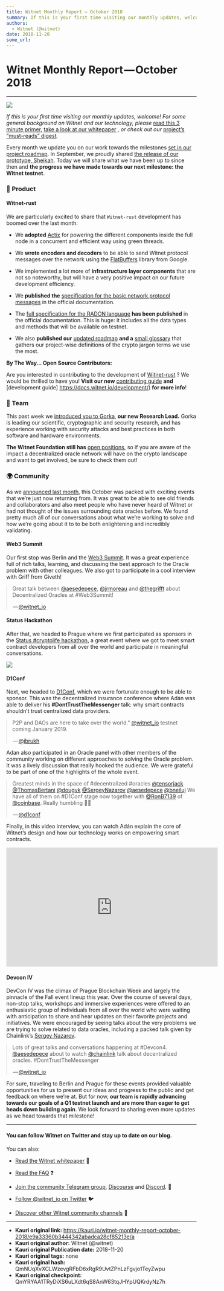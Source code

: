 ```yaml
---
title: Witnet Monthly Report — October 2018
summary: If this is your first time visiting our monthly updates, welcome! For some general background on Witnet and our technology, please read this 3 minute primer, take a look at our whitepaper , or check out our project’s “must-reads” digest. Every month we update you on our work towards the milestones set in our project roadmap. In September, we proudly shared the release of our prototype, Sheikah. Today we will share what we have been up to since then and the progress we have made towards our next
authors:
  - Witnet (@witnet)
date: 2018-11-20
some_url: 
---
```


# Witnet Monthly Report — October 2018



----


![](https://cdn-images-1.medium.com/max/2000/0*MKHewYXXP1ugbMUU)

 
_If this is your first time visiting our monthly updates, welcome! For some general background on Witnet and our technology, please_ [read this 3 minute primer](https://medium.com/witnet/witnet-smart-contracts-with-real-power-f79e326da3a4), [take a look at our whitepaper](https://witnet.io/static/witnet-whitepaper.pdf) _, or check out our_ [project’s “must-reads” digest](https://medium.com/witnet/witnet-must-reads-digest-b8d26a909efb)_._
 
Every month we update you on our work towards the milestones 
[set in our project roadmap](https://republic.co/witnet). In September, we proudly shared 
[the release of our prototype, Sheikah](https://medium.com/witnet/welcome-to-sheikah-5b658d4815c8). Today we will share what we have been up to since then and 
**the progress we have made towards our next milestone: the Witnet testnet**.

### 🔧 Product

#### Witnet-rust
We are particularly excited to share that 
`Witnet-rust`
 development has boomed over the last month:

 * We **adopted**  [Actix](https://actix.rs/) for powering the different components inside the full node in a concurrent and efficient way using green threads.

 * We **wrote encoders and decoders** to be able to send Witnet protocol messages over the network using the [FlatBuffers](https://google.github.io/flatbuffers/) library from Google.

 * We implemented a lot more of **infrastructure layer components** that are not so noteworthy, but will have a very positive impact on our future development efficiency.

 * We **published the**  [specification for the basic network protocol messages](https://docs.witnet.io/protocol/network/) in the official documentation.

 * The [full specification for the RADON language](https://docs.witnet.io/protocol/data-requests/radon/encoding/)  **has been published** in the official documentation. This is huge: it includes all the data types and methods that will be available on testnet.

 * We also **published our**  [updated roadmap](https://docs.witnet.io/roadmap/)  **and a**  [small glossary](https://docs.witnet.io/glossary/) that gathers our project-wise definitions of the crypto jargon terms we use the most.
 
**By The Way… Open Source Contributors:**
 
Are you interested in contributing to the development of 
[Witnet-rust](https://github.com/witnet/witnet-rust)
 ? We would be thrilled to have you! 
**Visit our new** [contributing guide](https://docs.witnet.io/contributing/) **and** [development guide] https://docs.witnet.io/development/) **for more info**!

### 💜 Team
This past week we 
[introduced you to Gorka](https://medium.com/witnet/team-insights-gorka-research-lead-76da9ecbee3d), 
**our new Research Lead.**
 Gorka is leading our scientific, cryptographic and security research, and has experience working with security attacks and best practices in both software and hardware environments.
 
**The Witnet Foundation still has** [open positions](https://angel.co/witnet-foundation-1/jobs), so if you are aware of the impact a decentralized oracle network will have on the crypto landscape and want to get involved, be sure to check them out!

### 🌍 Community
As we 
[announced last month](https://medium.com/witnet/witnets-fall-event-schedule-b94650a0351a), this October was packed with exciting events that we’re just now returning from. It was great to be able to see old friends and collaborators and also meet people who have never heard of Witnet or had not thought of the issues surrounding data oracles before. We found pretty much all of our conversations about what we’re working to solve and how we’re going about it to to be both enlightening and incredibly validating.

#### Web3 Summit
Our first stop was Berlin and the 
[Web3 Summit](https://web3summit.com/). It was a great experience full of rich talks, learning, and discussing the best approach to the Oracle problem with other colleagues. We also got to participate in a cool interview with Griff from Giveth!

<body><style>body[data-twttr-rendered="true"] {background-color: transparent;}.twitter-tweet {margin: auto !important;}</style><blockquote class="twitter-tweet" data-align="center" data-conversation="none" data-dnt="true"><p>Great talk between <a href="http://twitter.com/aesedepece" target="_blank" title="Twitter profile for @aesedepece">@aesedepece</a>, <a href="http://twitter.com/jrmoreau" target="_blank" title="Twitter profile for @jrmoreau">@jrmoreau</a> and <a href="http://twitter.com/thegrifft" target="_blank" title="Twitter profile for @thegrifft">@thegrifft</a> about Decentralized Oracles at #Web3Summit!</p><p> — <a href="https://twitter.com/witnet_io/status/1055513409356263425">@witnet_io</a></p></blockquote><script charset="utf-8" src="//platform.twitter.com/widgets.js"></script><script>function notifyResize(height) {height = height ? height : document.documentElement.offsetHeight; var resized = false; if (window.donkey && donkey.resize) {donkey.resize(height); resized = true;}if (parent && parent._resizeIframe) {var obj = {iframe: window.frameElement, height: height}; parent._resizeIframe(obj); resized = true;}if (window.location && window.location.hash === "#amp=1" && window.parent && window.parent.postMessage) {window.parent.postMessage({sentinel: "amp", type: "embed-size", height: height}, "*");}if (window.webkit && window.webkit.messageHandlers && window.webkit.messageHandlers.resize) {window.webkit.messageHandlers.resize.postMessage(height); resized = true;}return resized;}twttr.events.bind('rendered', function (event) {notifyResize();}); twttr.events.bind('resize', function (event) {notifyResize();});</script><script>if (parent && parent._resizeIframe) {var maxWidth = parseInt(window.frameElement.getAttribute("width")); if ( 500  < maxWidth) {window.frameElement.setAttribute("width", "500");}}</script></body>


#### Status Hackathon
After that, we headed to Prague where we first participated as sponsors in the 
[Status #cryptolife hackathon](https://hackathon.status.im/), a great event where we got to meet smart contract developers from all over the world and participate in meaningful conversations.

![](https://cdn-images-1.medium.com/max/1600/1*l5vX2sf3FjAaYBP4690QSg.jpeg)


#### D1Conf
Next, we headed to 
[D1Conf](https://d1conf.com/), which we were fortunate enough to be able to sponsor. This was the decentralized insurance conference where Adán was able to deliver his 
**#DontTrustTheMessenger**
 talk: why smart contracts shouldn’t trust centralized data providers.

<body><style>body[data-twttr-rendered="true"] {background-color: transparent;}.twitter-tweet {margin: auto !important;}</style><blockquote class="twitter-tweet" data-align="center" data-conversation="none" data-dnt="true"><p>P2P and DAOs are here to take over the world." <a href="http://twitter.com/witnet_io" target="_blank" title="Twitter profile for @witnet_io">@witnet_io</a> testnet coming January 2019.</p><p> — <a href="https://twitter.com/jbrukh/status/1056929974450618375">@jbrukh</a></p></blockquote><script charset="utf-8" src="//platform.twitter.com/widgets.js"></script><script>function notifyResize(height) {height = height ? height : document.documentElement.offsetHeight; var resized = false; if (window.donkey && donkey.resize) {donkey.resize(height); resized = true;}if (parent && parent._resizeIframe) {var obj = {iframe: window.frameElement, height: height}; parent._resizeIframe(obj); resized = true;}if (window.location && window.location.hash === "#amp=1" && window.parent && window.parent.postMessage) {window.parent.postMessage({sentinel: "amp", type: "embed-size", height: height}, "*");}if (window.webkit && window.webkit.messageHandlers && window.webkit.messageHandlers.resize) {window.webkit.messageHandlers.resize.postMessage(height); resized = true;}return resized;}twttr.events.bind('rendered', function (event) {notifyResize();}); twttr.events.bind('resize', function (event) {notifyResize();});</script><script>if (parent && parent._resizeIframe) {var maxWidth = parseInt(window.frameElement.getAttribute("width")); if ( 500  < maxWidth) {window.frameElement.setAttribute("width", "500");}}</script></body>

Adan also participated in an Oracle panel with other members of the community working on different approaches to solving the Oracle problem. It was a lively discussion that really hooked the audience. We were grateful to be part of one of the highlights of the whole event.

<body><style>body[data-twttr-rendered="true"] {background-color: transparent;}.twitter-tweet {margin: auto !important;}</style><blockquote class="twitter-tweet" data-align="center" data-conversation="none" data-dnt="true"><p>Greatest minds in the space of #decentralized #oracles <a href="http://twitter.com/tensorjack" target="_blank" title="Twitter profile for @tensorjack">@tensorjack</a> <a href="http://twitter.com/ThomasBertani" target="_blank" title="Twitter profile for @ThomasBertani">@ThomasBertani</a> <a href="http://twitter.com/dougvk" target="_blank" title="Twitter profile for @dougvk">@dougvk</a> <a href="http://twitter.com/SergeyNazarov" target="_blank" title="Twitter profile for @SergeyNazarov">@SergeyNazarov</a> <a href="http://twitter.com/aesedepece" target="_blank" title="Twitter profile for @aesedepece">@aesedepece</a> <a href="http://twitter.com/bneiluj" target="_blank" title="Twitter profile for @bneiluj">@bneiluj</a> We have all of them on #D1Conf stage now together with <a href="http://twitter.com/RonB7139" target="_blank" title="Twitter profile for @RonB7139">@RonB7139</a> of <a href="http://twitter.com/coinbase" target="_blank" title="Twitter profile for @coinbase">@coinbase</a>. Really humbling 🙏🏻</p><p> — <a href="https://twitter.com/d1conf/status/1056933120178618368">@d1conf</a></p></blockquote><script charset="utf-8" src="//platform.twitter.com/widgets.js"></script><script>function notifyResize(height) {height = height ? height : document.documentElement.offsetHeight; var resized = false; if (window.donkey && donkey.resize) {donkey.resize(height); resized = true;}if (parent && parent._resizeIframe) {var obj = {iframe: window.frameElement, height: height}; parent._resizeIframe(obj); resized = true;}if (window.location && window.location.hash === "#amp=1" && window.parent && window.parent.postMessage) {window.parent.postMessage({sentinel: "amp", type: "embed-size", height: height}, "*");}if (window.webkit && window.webkit.messageHandlers && window.webkit.messageHandlers.resize) {window.webkit.messageHandlers.resize.postMessage(height); resized = true;}return resized;}twttr.events.bind('rendered', function (event) {notifyResize();}); twttr.events.bind('resize', function (event) {notifyResize();});</script><script>if (parent && parent._resizeIframe) {var maxWidth = parseInt(window.frameElement.getAttribute("width")); if ( 500  < maxWidth) {window.frameElement.setAttribute("width", "500");}}</script></body>

Finally, in this video interview, you can watch Adán explain the core of Witnet’s design and how our technology works on empowering smart contracts.

<iframe width="560" height="315" src="https://www.youtube.com/embed/s0_Bwme-eHA" frameborder="0" allow="accelerometer; autoplay; encrypted-media; gyroscope; picture-in-picture" allowfullscreen></iframe>

#### Devcon IV
DevCon IV was the climax of Prague Blockchain Week and largely the pinnacle of the Fall event lineup this year. Over the course of several days, non-stop talks, workshops and immersive experiences were offered to an enthusiastic group of individuals from all over the world who were waiting with anticipation to share and hear updates on their favorite projects and initiatives. We were encouraged by seeing talks about the very problems we are trying to solve related to data oracles, including a packed talk given by Chainlink’s 
[Sergey Nazarov](https://twitter.com/chainlink/status/1058004990856454144).

<body><style>body[data-twttr-rendered="true"] {background-color: transparent;}.twitter-tweet {margin: auto !important;}</style><blockquote class="twitter-tweet" data-align="center" data-conversation="none" data-dnt="true"><p>Lots of great talks and conversations happening at #Devcon4. <a href="http://twitter.com/aesedepece" target="_blank" title="Twitter profile for @aesedepece">@aesedepece</a> about to watch <a href="http://twitter.com/chainlink" target="_blank" title="Twitter profile for @chainlink">@chainlink</a> talk about decentralized oracles. #DontTrustTheMessenger</p><p> — <a href="https://twitter.com/witnet_io/status/1058003620875005952">@witnet_io</a></p></blockquote><script charset="utf-8" src="//platform.twitter.com/widgets.js"></script><script>function notifyResize(height) {height = height ? height : document.documentElement.offsetHeight; var resized = false; if (window.donkey && donkey.resize) {donkey.resize(height); resized = true;}if (parent && parent._resizeIframe) {var obj = {iframe: window.frameElement, height: height}; parent._resizeIframe(obj); resized = true;}if (window.location && window.location.hash === "#amp=1" && window.parent && window.parent.postMessage) {window.parent.postMessage({sentinel: "amp", type: "embed-size", height: height}, "*");}if (window.webkit && window.webkit.messageHandlers && window.webkit.messageHandlers.resize) {window.webkit.messageHandlers.resize.postMessage(height); resized = true;}return resized;}twttr.events.bind('rendered', function (event) {notifyResize();}); twttr.events.bind('resize', function (event) {notifyResize();});</script><script>if (parent && parent._resizeIframe) {var maxWidth = parseInt(window.frameElement.getAttribute("width")); if ( 500  < maxWidth) {window.frameElement.setAttribute("width", "500");}}</script></body>

For sure, traveling to Berlin and Prague for these events provided valuable opportunities for us to present our ideas and progress to the public and get feedback on where we’re at. But for now, **our team is rapidly advancing towards our goals of a Q1 testnet launch and are more than eager to get heads down building again**. We look forward to sharing even more updates as we head towards that milestone!

----


#### You can follow Witnet on Twitter and stay up to date on our blog.
You can also:



 *  [Read the Witnet whitepaper](https://witnet.io/static/witnet-whitepaper.pdf) 📃

 *  [Read the FAQ](https://witnet.io/#/faq) ❓

 *  [Join the community Telegram group](https://t.me/witnetio), [Discourse](https://community.witnet.io/) and [Discord](https://discord.gg/QKEa5gU). 💬

 *  [Follow @witnet_io on Twitter](https://twitter.com/witnet_io) 🐦

 *  [Discover other Witnet community channels](https://witnet.io/#/contact) 👥



---

- **Kauri original link:** https://kauri.io/witnet-monthly-report-october-2018/e9a33360b3444342abadca28cf85213e/a
- **Kauri original author:** Witnet (@witnet)
- **Kauri original Publication date:** 2018-11-20
- **Kauri original tags:** none
- **Kauri original hash:** QmNUqXvXCLWzevgRFbD6xRgR9UvtZPnLzFgvjo1TeyZwpu
- **Kauri original checkpoint:** QmYRYAA1TRyDiXS6uLXdt6qS8AnW63tqJHYpUQKrdyNz7h



